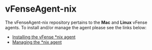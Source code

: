 vFenseAgent-nix
===========

The vFenseAgent-nix repository pertains to the **Mac** and **Linux** vFense agents.
To install and/or manage the agent please see the links below:

* <a href="https://github.com/vFense/vFenseAgent-nix/wiki/Installing-the-vFense-*nix-agent">Installing the vFense *nix agent</a>
* <a href="https://github.com/vFense/vFenseAgent-nix/wiki/Managing-the-*nix-agent">Managing the *nix agent</a>
